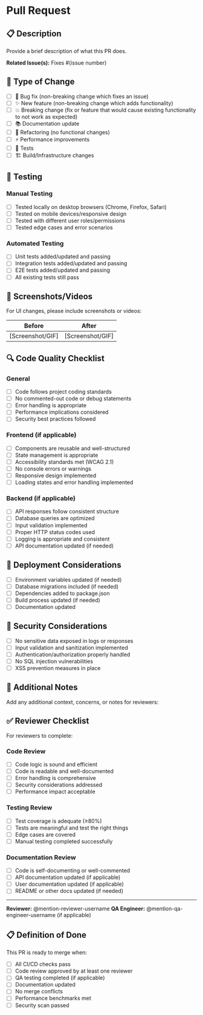 # Pull Request

## 📋 Description

Provide a brief description of what this PR does.

**Related Issue(s):** Fixes #(issue number)

## 🔄 Type of Change

- [ ] 🐛 Bug fix (non-breaking change which fixes an issue)
- [ ] ✨ New feature (non-breaking change which adds functionality)
- [ ] 💥 Breaking change (fix or feature that would cause existing functionality to not work as expected)
- [ ] 📚 Documentation update
- [ ] 🔧 Refactoring (no functional changes)
- [ ] ⚡ Performance improvements
- [ ] 🧪 Tests
- [ ] 🏗️ Build/Infrastructure changes

## 🧪 Testing

### Manual Testing
- [ ] Tested locally on desktop browsers (Chrome, Firefox, Safari)
- [ ] Tested on mobile devices/responsive design
- [ ] Tested with different user roles/permissions
- [ ] Tested edge cases and error scenarios

### Automated Testing
- [ ] Unit tests added/updated and passing
- [ ] Integration tests added/updated and passing
- [ ] E2E tests added/updated and passing
- [ ] All existing tests still pass

## 📸 Screenshots/Videos

For UI changes, please include screenshots or videos:

| Before | After |
|--------|-------|
| [Screenshot/GIF] | [Screenshot/GIF] |

## 🔍 Code Quality Checklist

### General
- [ ] Code follows project coding standards
- [ ] No commented-out code or debug statements
- [ ] Error handling is appropriate
- [ ] Performance implications considered
- [ ] Security best practices followed

### Frontend (if applicable)
- [ ] Components are reusable and well-structured
- [ ] State management is appropriate
- [ ] Accessibility standards met (WCAG 2.1)
- [ ] No console errors or warnings
- [ ] Responsive design implemented
- [ ] Loading states and error handling implemented

### Backend (if applicable)
- [ ] API responses follow consistent structure
- [ ] Database queries are optimized
- [ ] Input validation implemented
- [ ] Proper HTTP status codes used
- [ ] Logging is appropriate and consistent
- [ ] API documentation updated (if needed)

## 🚀 Deployment Considerations

- [ ] Environment variables updated (if needed)
- [ ] Database migrations included (if needed)
- [ ] Dependencies added to package.json
- [ ] Build process updated (if needed)
- [ ] Documentation updated

## 🔐 Security Considerations

- [ ] No sensitive data exposed in logs or responses
- [ ] Input validation and sanitization implemented
- [ ] Authentication/authorization properly handled
- [ ] No SQL injection vulnerabilities
- [ ] XSS prevention measures in place

## 📝 Additional Notes

Add any additional context, concerns, or notes for reviewers:

## ✅ Reviewer Checklist

For reviewers to complete:

### Code Review
- [ ] Code logic is sound and efficient
- [ ] Code is readable and well-documented
- [ ] Error handling is comprehensive
- [ ] Security considerations addressed
- [ ] Performance impact acceptable

### Testing Review
- [ ] Test coverage is adequate (≥80%)
- [ ] Tests are meaningful and test the right things
- [ ] Edge cases are covered
- [ ] Manual testing completed successfully

### Documentation Review
- [ ] Code is self-documenting or well-commented
- [ ] API documentation updated (if applicable)
- [ ] User documentation updated (if applicable)
- [ ] README or other docs updated (if needed)

---

**Reviewer:** @mention-reviewer-username
**QA Engineer:** @mention-qa-engineer-username (if applicable)

## 📋 Definition of Done

This PR is ready to merge when:

- [ ] All CI/CD checks pass
- [ ] Code review approved by at least one reviewer
- [ ] QA testing completed (if applicable)
- [ ] Documentation updated
- [ ] No merge conflicts
- [ ] Performance benchmarks met
- [ ] Security scan passed
